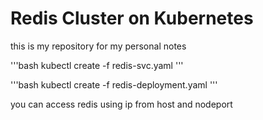 <h1>Redis Cluster on Kubernetes</h1>

this is my repository for my personal notes

'''bash
kubectl create -f redis-svc.yaml
'''

'''bash
kubectl create -f redis-deployment.yaml
'''

you can access redis using ip from host and nodeport
